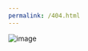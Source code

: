 ```yaml
---
permalink: /404.html
---
```


![image](https://user-images.githubusercontent.com/62528560/184548899-3d1b673f-fa13-42ba-8580-43a39fe5aef0.png)
